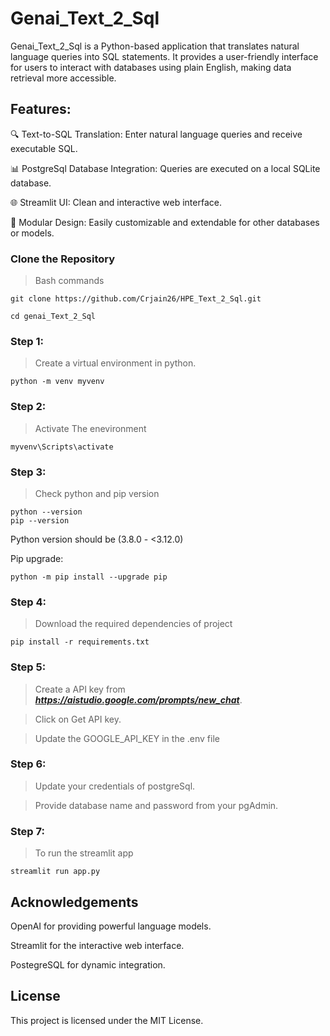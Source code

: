 # Genai_Text_2_Sql
Genai_Text_2_Sql is a Python-based application that translates natural language queries into SQL statements. It provides a user-friendly interface for users to interact with databases using plain English, making data retrieval more accessible.

## Features:

🔍 Text-to-SQL Translation: Enter natural language queries and receive executable SQL.

📊 PostgreSql Database Integration: Queries are executed on a local SQLite database.

🌐 Streamlit UI: Clean and interactive web interface.

🧩 Modular Design: Easily customizable and extendable for other databases or models.


### Clone the Repository

>Bash commands
```
git clone https://github.com/Crjain26/HPE_Text_2_Sql.git

cd genai_Text_2_Sql

```

### Step 1:
>Create a virtual environment in python.

```
python -m venv myvenv

```
### Step 2:
>Activate The enevironment
```
myvenv\Scripts\activate
```

### Step 3:
>Check python and pip version
```
python --version
pip --version
```
Python version should be (3.8.0 - <3.12.0) 

Pip upgrade:
```
python -m pip install --upgrade pip

```

### Step 4:
>Download the required dependencies of project
```
pip install -r requirements.txt
``` 

### Step 5:
>Create a API key from ***https://aistudio.google.com/prompts/new_chat***.

>Click on Get API key.

>Update the GOOGLE_API_KEY in the .env file 

### Step 6:
>Update your credentials of postgreSql.

>Provide database name and password from your pgAdmin.

### Step 7:
>To run the streamlit app
```
streamlit run app.py
```

## Acknowledgements

OpenAI for providing powerful language models.

Streamlit for the interactive web interface.

PostegreSQL for dynamic integration.



## License
This project is licensed under the MIT License.

